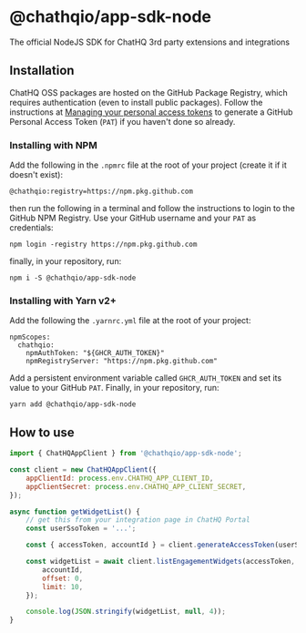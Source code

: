 # @chathqio/app-sdk-node

The official NodeJS SDK for ChatHQ 3rd party extensions and integrations

## Installation

ChatHQ OSS packages are hosted on the GitHub Package Registry, which requires authentication (even to install public packages). Follow the instructions at [Managing your personal access tokens] to generate a GitHub Personal Access Token (`PAT`) if you haven't done so already.

### Installing with NPM

Add the following in the `.npmrc` file at the root of your project (create it if it doesn't exist):

```shell
@chathqio:registry=https://npm.pkg.github.com
```

then run the following in a terminal and follow the instructions to login to the GitHub NPM Registry. Use your GitHub username and your `PAT` as credentials:

```shell
npm login -registry https://npm.pkg.github.com
```

finally, in your repository, run:

```shell
npm i -S @chathqio/app-sdk-node
```

### Installing with Yarn v2+

Add the following the `.yarnrc.yml` file at the root of your project:

```shell
npmScopes:
  chathqio:
    npmAuthToken: "${GHCR_AUTH_TOKEN}"
    npmRegistryServer: "https://npm.pkg.github.com"
```

Add a persistent environment variable called `GHCR_AUTH_TOKEN` and set its value to your GitHub `PAT`. Finally, in your repository, run:

```shell
yarn add @chathqio/app-sdk-node
```

## How to use

```javascript
import { ChatHQAppClient } from '@chathqio/app-sdk-node';

const client = new ChatHQAppClient({
    appClientId: process.env.CHATHQ_APP_CLIENT_ID,
    appClientSecret: process.env.CHATHQ_APP_CLIENT_SECRET,
});

async function getWidgetList() {
    // get this from your integration page in ChatHQ Portal
    const userSsoToken = '...';

    const { accessToken, accountId } = client.generateAccessToken(userSsoToken);

    const widgetList = await client.listEngagementWidgets(accessToken, {
        accountId,
        offset: 0,
        limit: 10,
    });

    console.log(JSON.stringify(widgetList, null, 4));
}
```

[Managing your personal access tokens]: https://docs.github.com/en/authentication/keeping-your-account-and-data-secure/managing-your-personal-access-tokens
